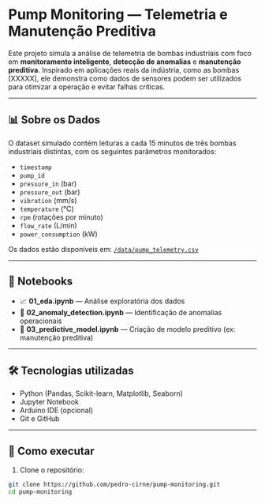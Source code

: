 # Pump Monitoring — Telemetria e Manutenção Preditiva

Este projeto simula a análise de telemetria de bombas industriais com foco em **monitoramento inteligente**, **detecção de anomalias** e **manutenção preditiva**. Inspirado em aplicações reais da indústria, como as bombas [XXXXX], ele demonstra como dados de sensores podem ser utilizados para otimizar a operação e evitar falhas críticas.

---

## 📊 Sobre os Dados

O dataset simulado contém leituras a cada 15 minutos de três bombas industriais distintas, com os seguintes parâmetros monitorados:

- `timestamp`
- `pump_id`
- `pressure_in` (bar)
- `pressure_out` (bar)
- `vibration` (mm/s)
- `temperature` (°C)
- `rpm` (rotações por minuto)
- `flow_rate` (L/min)
- `power_consumption` (kW)

Os dados estão disponíveis em: [`/data/pump_telemetry.csv`](data/pump_telemetry.csv)

---

## 🧠 Notebooks

- 📈 **01_eda.ipynb** — Análise exploratória dos dados
- 🚨 **02_anomaly_detection.ipynb** — Identificação de anomalias operacionais
- 🔮 **03_predictive_model.ipynb** — Criação de modelo preditivo (ex: manutenção preditiva)

---

## 🛠️ Tecnologias utilizadas

- Python (Pandas, Scikit-learn, Matplotlib, Seaborn)
- Jupyter Notebook
- Arduino IDE (opcional)
- Git e GitHub

---

## 🚀 Como executar

1. Clone o repositório:

```bash
git clone https://github.com/pedro-cirne/pump-monitoring.git
cd pump-monitoring
